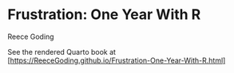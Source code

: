 Frustration: One Year With R
================
Reece Goding

See the rendered Quarto book at [https://ReeceGoding.github.io/Frustration-One-Year-With-R.html]
